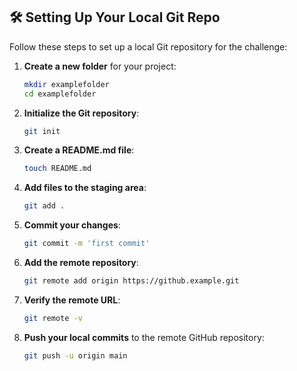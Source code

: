 ## 🛠️ Setting Up Your Local Git Repo

Follow these steps to set up a local Git repository for the challenge:

1. **Create a new folder** for your project:

    ```bash
    mkdir examplefolder
    cd examplefolder
    ```

2. **Initialize the Git repository**:

    ```bash
    git init
    ```

3. **Create a README.md file**:

    ```bash
    touch README.md
    ```

4. **Add files to the staging area**:

    ```bash
    git add .
    ```

5. **Commit your changes**:

    ```bash
    git commit -m 'first commit'
    ```

6. **Add the remote repository**:

    ```bash
    git remote add origin https://github.example.git
    ```

7. **Verify the remote URL**:

    ```bash
    git remote -v
    ```

8. **Push your local commits** to the remote GitHub repository:

    ```bash
    git push -u origin main
    ```
